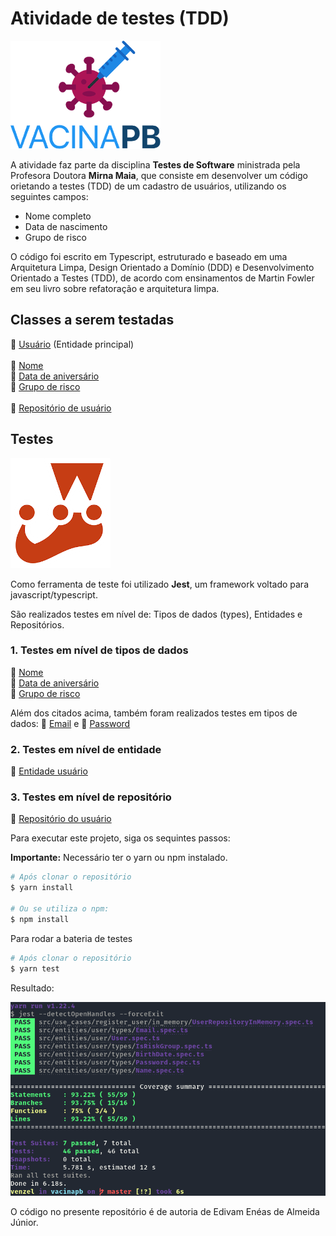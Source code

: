 # Atividade de testes (TDD)

![VacibaPB](./src/main/images/vacina-pb.png)

A atividade faz parte da disciplina **Testes de Software** ministrada pela Profesora Doutora **Mirna Maia**, que consiste em desenvolver um código orietando a testes (TDD) de um cadastro de usuários, utilizando os seguintes campos:

-   Nome completo
-   Data de nascimento
-   Grupo de risco

O código foi escrito em Typescript, estruturado e baseado em uma Arquitetura Limpa, Design Orientado a Domínio (DDD) e Desenvolvimento Orientado a Testes (TDD), de acordo com ensinamentos de Martin Fowler em seu livro sobre refatoração e arquitetura limpa.

## Classes a serem testadas

:link: [Usuário](./src/entities/user/User.ts) (Entidade principal)<br><br>
:link: [Nome](./src/entities/user/types/Name.ts)<br>
:link: [Data de aniversário](./src/entities/user/types/BirthDate.ts)<br>
:link: [Grupo de risco](./src/entities/user/types/IsRiskGroup.ts)<br><br>
:link: [Repositório de usuário](./src/use_cases/register_user/in_memory/UserRepositoryInMemory.ts)

## Testes

![Jest](./src/main/images/jest.png)

Como ferramenta de teste foi utilizado **Jest**, um framework voltado para javascript/typescript.

São realizados testes em nível de: Tipos de dados (types), Entidades e Repositórios.

### 1. Testes em nível de tipos de dados

:link: [Nome](./src/entities/user/types/Name.spec.ts)<br>
:link: [Data de aniversário](./src/entities/user/types/BirthDate.spec.ts)<br>
:link: [Grupo de risco](./src/entities/user/types/IsRiskGroup.spec.ts)<br>

Além dos citados acima, também foram realizados testes em tipos de dados: :link: [Email](./src/entities/user/types/Email.spec.ts) e :link: [Password](./src/entities/user/types/Password.spec.ts)

### 2. Testes em nível de entidade

:link: [Entidade usuário](./src/entities/user/User.spec.ts)

### 3. Testes em nível de repositório

:link: [Repositório do usuário](./src/use_cases/register_user/in_memory/UserRepositoryInMemory.spec.ts)

Para executar este projeto, siga os sequintes passos:

**Importante:** Necessário ter o yarn ou npm instalado.

```bash
# Após clonar o repositório
$ yarn install

# Ou se utiliza o npm:
$ npm install
```

Para rodar a bateria de testes

```bash
# Após clonar o repositório
$ yarn test
```

Resultado:

![Resultado](./src/main/images/resultado-tests.png)

O código no presente repositório é de autoria de Edivam Enéas de Almeida Júnior.
